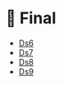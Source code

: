 # 📅 Final

<!--Index-->

- [Ds6](Ds6.pdf)
- [Ds7](Ds7.pdf)
- [Ds8](Ds8.pdf)
- [Ds9](Ds9.pdf)

<!--Index-->
